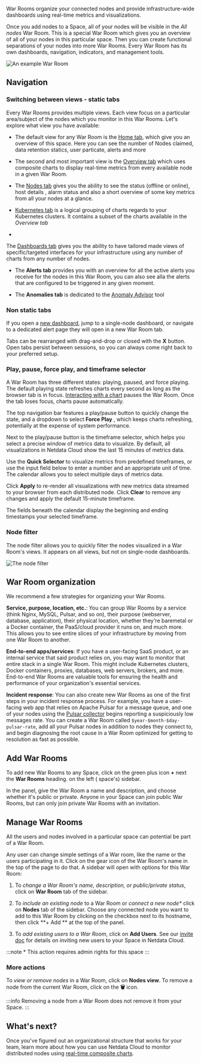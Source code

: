 <!--
title: "War Rooms"
description: >-
    "Netdata Cloud uses War Rooms to group related nodes and create insightful compositedashboards based on
    their aggregate health and performance."
custom_edit_url: "https://github.com/netdata/netdata/blob/master/docs/cloud/war-rooms.md"
sidebar_label: "War Rooms"
learn_status: "Published"
learn_topic_type: "Tasks"
learn_rel_path: "Operations"
-->

War Rooms organize your connected nodes and provide infrastructure-wide dashboards using real-time metrics and
visualizations.

Once you add nodes to a Space, all of your nodes will be visible in the _All nodes_ War Room. This is a special War Room
which gives you an overview of all of your nodes in this particular space. Then you can create functional separations of
your nodes into more War Rooms. Every War Room has its own dashboards, navigation, indicators, and management tools.

![An example War Room](/img/cloud/main-page.png)

## Navigation

### Switching between views - static tabs

Every War Rooms provides multiple views. Each view focus on a particular area/subject of the nodes which you monitor in
this War Rooms. Let's explore what view you have available:

- The default view for any War Room is
  the [Home tab](https://github.com/netdata/netdata/blob/master/docs/cloud/visualize/overview.md#home), which give you
  an overview
  of this space. Here you can see the number of Nodes claimed, data retention statics, user particate, alerts and more

- The second and most important view is
  the [Overview tab](https://github.com/netdata/netdata/blob/master/docs/cloud/visualize/overview.md#overview) which
  uses composite
  charts to display real-time metrics from every available node in a given War Room.

- The [Nodes tab](https://github.com/netdata/netdata/blob/master/docs/cloud/visualize/nodes.md) gives you the ability to
  see the status (offline or online), host details
  , alarm status and also a short overview of some key metrics from all your nodes at a glance.

- [Kubernetes tab](https://github.com/netdata/netdata/blob/master/docs/cloud/visualize/kubernetes.md) is a logical
  grouping of charts regards to your Kubernetes clusters.
  It contains a subset of the charts available in the _Overview tab_

-

The [Dashboards tab](https://github.com/netdata/netdata/blob/master/docs/cloud/visualize/dashboards.md)
gives you the ability to have tailored made views of
specific/targeted interfaces for your infrastructure using any number of charts from any number of nodes.

- The **Alerts tab** provides you with an overview for all the active alerts you receive for the nodes in this War Room,
  you can also see alla the alerts that are configured to be triggered in any given moment.

- The **Anomalies tab** is dedicated to
  the [Anomaly Advisor](https://github.com/netdata/netdata/blob/master/docs/cloud/insights/anomaly-advisor.md) tool

### Non static tabs

If you open
a [new dashboard](https://github.com/netdata/netdata/blob/master/docs/cloud/visualize/dashboards.md),
jump to a single-node dashboard, or navigate to a dedicated alert page they will open in a new War Room tab.

Tabs can be rearranged with drag-and-drop or closed with the **X** button. Open tabs persist between sessions, so you
can always come right back to your preferred setup.

### Play, pause, force play, and timeframe selector

A War Room has three different states: playing, paused, and force playing. The default playing state refreshes charts
every second as long as the browser tab is in
focus. [Interacting with a chart](https://github.com/netdata/netdata/blob/master/docs/cloud/visualize/interact-new-charts.md)
pauses
the War Room. Once the tab loses focus, charts pause automatically.

The top navigation bar features a play/pause button to quickly change the state, and a dropdown to select **Force Play**
, which keeps charts refreshing, potentially at the expense of system performance.

Next to the play/pause button is the timeframe selector, which helps you select a precise window of metrics data to
visualize. By default, all visualizations in Netdata Cloud show the last 15 minutes of metrics data.

Use the **Quick Selector** to visualize metrics from predefined timeframes, or use the input field below to enter a
number and an appropriate unit of time. The calendar allows you to select multiple days of metrics data.

Click **Apply** to re-render all visualizations with new metrics data streamed to your browser from each distributed
node. Click **Clear** to remove any changes and apply the default 15-minute timeframe.

The fields beneath the calendar display the beginning and ending timestamps your selected timeframe.

### Node filter

The node filter allows you to quickly filter the nodes visualized in a War Room's views. It appears on all views, but
not on single-node dashboards.

![The node filter](https://user-images.githubusercontent.com/12612986/172674440-df224058-2b2c-41da-bb45-f4eb82e342e5.png)

## War Room organization

We recommend a few strategies for organizing your War Rooms.

**Service, purpose, location, etc.**: You can group War Rooms by a service (think Nginx, MySQL, Pulsar, and so on),
their purpose (webserver, database, application), their physical location, whether they're baremetal or a Docker
container, the PaaS/cloud provider it runs on, and much more. This allows you to see entire slices of your
infrastructure by moving from one War Room to another.

**End-to-end apps/services**: If you have a user-facing SaaS product, or an internal service that said product relies
on, you may want to monitor that entire stack in a single War Room. This might include Kubernetes clusters, Docker
containers, proxies, databases, web servers, brokers, and more. End-to-end War Rooms are valuable tools for ensuring the
health and performance of your organization's essential services.

**Incident response**: You can also create new War Rooms as one of the first steps in your incident response process.
For example, you have a user-facing web app that relies on Apache Pulsar for a message queue, and one of your nodes
using the [Pulsar collector](https://github.com/netdata/go.d.plugin/blob/master/modules/pulsar/README.md) begins
reporting a suspiciously low messages rate. You can create a War Room called `$year-$month-$day-pulsar-rate`, add all
your Pulsar nodes in addition to nodes they connect to, and begin diagnosing the root cause in a War Room optimized for
getting to resolution as fast as possible.

## Add War Rooms

To add new War Rooms to any Space, click on the green plus icon **+** next the **War Rooms** heading. on the left (
space's) sidebar.

In the panel, give the War Room a name and description, and choose whether it's public or private. Anyone in your Space
can join public War Rooms, but can only join private War Rooms with an invitation.

## Manage War Rooms

All the users and nodes involved in a particular space can potential be part of a War Room.

Any user can change simple settings of a War room, like the name or the users participating in it. Click on the gear
icon of the War Room's name in the top of the page to do that. A sidebar will open with options for this War Room:

1. To _change a War Room's name, description, or public/private status_, click on **War Room** tab of the sidebar.

2. To _include an existing node_ to a War Room or _connect a new node*_ click on **Nodes** tab of the sidebar. Choose
   any
   connected node you want to add to this War Room by clicking on the checkbox next to its hostname, then click **+ Add
   **
   at the top of the panel.

3. To _add existing users to a War Room_, click on **Add Users**. See
   our [invite doc](https://github.com/netdata/netdata/blob/master/docs/cloud/manage/invite-your-team.md)
   for details on inviting new users to your Space in Netdata Cloud.

:::note
\* This action requires admin rights for this space
:::

### More actions

To _view or remove nodes_ in a War Room, click on **Nodes view**. To remove a node from the current War Room, click on
the **🗑** icon.

:::info
Removing a node from a War Room does not remove it from your Space.
:::

## What's next?

Once you've figured out an organizational structure that works for your team, learn more about how you can use Netdata
Cloud to monitor distributed nodes
using [real-time composite charts](https://github.com/netdata/netdata/blob/master/docs/cloud/visualize/overview.md).
